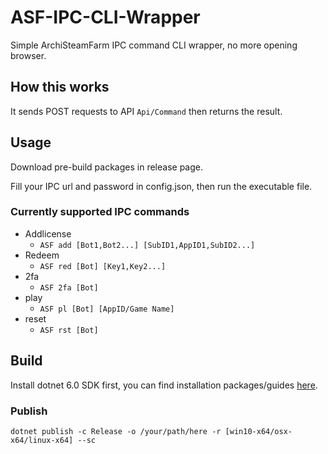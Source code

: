 # ASF-IPC-CLI-Wrapper

Simple ArchiSteamFarm IPC command CLI wrapper, no more opening browser.

## How this works

It sends POST requests to API `Api/Command` then returns the result.

## Usage

Download pre-build packages in release page.

Fill your IPC url and password in config.json, then run the executable file.

### Currently supported IPC commands

- Addlicense 
  - `ASF add [Bot1,Bot2...] [SubID1,AppID1,SubID2...]`
- Redeem
  - `ASF red [Bot] [Key1,Key2...]`
- 2fa 
  - `ASF 2fa [Bot]`
- play
  - `ASF pl [Bot] [AppID/Game Name]`
- reset
  - `ASF rst [Bot]`

## Build

Install dotnet 6.0 SDK first, you can find installation packages/guides [here](https://dotnet.microsoft.com/download).

### Publish

```
dotnet publish -c Release -o /your/path/here -r [win10-x64/osx-x64/linux-x64] --sc
```
